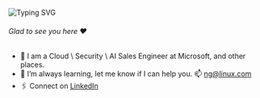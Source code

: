 ![Typing SVG](https://readme-typing-svg.demolab.com?font=Fira+Code&pause=1000&color=2F81F7&multiline=true&width=435&lines=Hey+there.%F0%9F%91%8B;This+is+Nicholas+Grove.)
###### Glad to see you here :heart:
- 🏢 I am a Cloud \ Security \ AI Sales Engineer at Microsoft, and other places.
- 🌱 I’m always learning, let me know if I can help you. 📫 ng@linux.com
- 🖇 Connect on [LinkedIn](https://linkedin.com/in/nicholasgrove)
